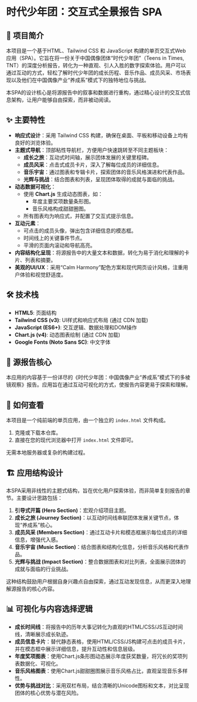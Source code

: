 # 时代少年团：交互式全景报告 SPA

## 📖 项目简介

本项目是一个基于HTML、Tailwind CSS 和 JavaScript 构建的单页交互式Web应用（SPA）。它旨在将一份关于中国偶像团体“时代少年团”（Teens in Times, TNT）的深度分析报告，转化为一种直观、引人入胜的数字探索体验。用户可以通过互动的方式，轻松了解时代少年团的成长历程、音乐作品、成员风采、市场表现以及他们在中国偶像产业“养成系”模式下的独特地位与挑战。

本SPA的设计核心是将源报告中的叙事和数据进行重构，通过精心设计的交互式信息架构，让用户能够自由探索，而非被动阅读。

## ✨ 主要特性

* **响应式设计**：采用 Tailwind CSS 构建，确保在桌面、平板和移动设备上均有良好的浏览体验。
* **主题式导航**：顶部粘性导航栏，方便用户快速跳转至不同主题板块：
    * **成长之旅**：互动式时间轴，展示团体发展的关键里程碑。
    * **成员风采**：点击式成员卡片，深入了解每位成员的详细信息。
    * **音乐宇宙**：通过图表和专辑卡片，探索团体的音乐风格演进和代表作品。
    * **光辉与挑战**：结合图表和列表，呈现团体取得的成就与面临的挑战。
* **动态数据可视化**：
    * 使用 **Chart.js** 生成动态图表，如：
        * 年度主要奖项数量条形图。
        * 音乐风格构成甜甜圈图。
    * 所有图表均为响应式，并配置了交互式提示信息。
* **互动元素**：
    * 可点击的成员头像，弹出包含详细信息的模态框。
    * 时间线上的关键事件节点。
    * 平滑的页面内滚动和导航高亮。
* **内容结构化呈现**：将源报告中的大量文本和数据，转化为易于消化和理解的卡片、列表和摘要。
* **美观的UI/UX**：采用“Calm Harmony”配色方案和现代网页设计风格，注重用户体验和视觉舒适度。

## 🛠️ 技术栈

* **HTML5**: 页面结构
* **Tailwind CSS (v3)**: UI样式和响应式布局 (通过 CDN 加载)
* **JavaScript (ES6+)**: 交互逻辑、数据处理和DOM操作
* **Chart.js (v4)**: 动态图表绘制 (通过 CDN 加载)
* **Google Fonts (Noto Sans SC)**: 中文字体

## 📄 源报告核心

本应用的内容基于一份详尽的《时代少年团：中国偶像产业“养成系”模式下的多棱镜观察》报告。应用旨在通过互动可视化的方式，使报告内容更易于探索和理解。

## 🚀 如何查看

本项目是一个纯前端的单页应用，由一个独立的 `index.html` 文件构成。

1.  克隆或下载本仓库。
2.  直接在您的现代浏览器中打开 `index.html` 文件即可。

无需本地服务器或复杂的构建过程。

## 🏗️ 应用结构设计

本SPA采用非线性的主题式结构，旨在优化用户探索体验，而非简单复刻报告的章节。主要设计思路包括：

1.  **引导式开篇 (Hero Section)**：宏观介绍项目主题。
2.  **成长之旅 (Journey Section)**：以互动时间线串联团体发展关键节点，体现“养成系”核心。
3.  **成员风采 (Members Section)**：通过互动卡片和模态框展示每位成员的详细信息，增强代入感。
4.  **音乐宇宙 (Music Section)**：结合图表和结构化信息，分析音乐风格和代表作品。
5.  **光辉与挑战 (Impact Section)**：整合数据图表和对比列表，全面展示团体的成就与面临的行业挑战。

这种结构鼓励用户根据自身兴趣点自由探索，通过互动发现信息，从而更深入地理解源报告的核心内容。

## 📊 可视化与内容选择逻辑

* **成长时间线**：将报告中的历年大事记转化为直观的HTML/CSS/JS互动时间线，清晰展示成长轨迹。
* **成员信息卡片**：替代静态表格，使用HTML/CSS/JS构建可点击的成员卡片，并在模态框中展示详细信息，提升互动性和信息层级。
* **年度奖项图表**：使用Chart.js条形图动态展示年度获奖数量，将冗长的奖项列表数据化、可视化。
* **音乐风格图表**：使用Chart.js甜甜圈图展示音乐风格占比，直观呈现音乐多样性。
* **优势与挑战对比**：采用双栏布局，结合清晰的Unicode图标和文本，对比呈现团体的核心优势与潜在风险。
